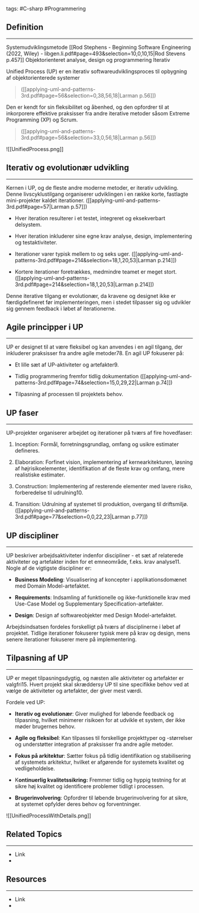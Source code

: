 
tags: #C-sharp #Programmering

## Definition 
---
Systemudviklingsmetode
[[Rod Stephens - Beginning Software Engineering (2022, Wiley) - libgen.li.pdf#page=493&selection=10,0,10,15|Rod Stevens p.457]]
Objektorienteret analyse, design og programmering
Iterativ

Unified Process (UP) er en iterativ softwareudviklingsproces til opbygning af objektorienterede systemer 
> ([[applying-uml-and-patterns-3rd.pdf#page=56&selection=0,38,56,18|Larman p.56]])

Den er kendt for sin fleksibilitet og åbenhed, og den opfordrer til at inkorporere effektive praksisser fra andre iterative metoder såsom Extreme Programming (XP) og Scrum.
> ([[applying-uml-and-patterns-3rd.pdf#page=56&selection=33,0,56,18|Larman p.56]])


![[UnifiedProcess.png]]
## Iterativ og evolutionær udvikling
---
Kernen i UP, og de fleste andre moderne metoder, er iterativ udvikling. Denne livscyklustilgang organiserer udviklingen i en række korte, fastlagte mini-projekter kaldet iterationer.
([[applying-uml-and-patterns-3rd.pdf#page=57|Larman p.57]])

- Hver iteration resulterer i et testet, integreret og eksekverbart delsystem.

- Hver iteration inkluderer sine egne krav analyse, design, implementering og testaktiviteter.

- Iterationer varer typisk mellem to og seks uger.
([[applying-uml-and-patterns-3rd.pdf#page=214&selection=18,1,20,53|Larman p.214]])

- Kortere iterationer foretrækkes, medmindre teamet er meget stort.
([[applying-uml-and-patterns-3rd.pdf#page=214&selection=18,1,20,53|Larman p.214]])

Denne iterative tilgang er evolutionær, da kravene og designet ikke er færdigdefineret før implementeringen, men i stedet tilpasser sig og udvikler sig gennem feedback i løbet af iterationerne.

## Agile principper i UP
---
UP er designet til at være fleksibel og kan anvendes i en agil tilgang, der inkluderer praksisser fra andre agile metoder78. En agil UP fokuserer på:


- Et lille sæt af UP-aktiviteter og artefakter9.

- Tidlig programmering fremfor tidlig dokumentation
([[applying-uml-and-patterns-3rd.pdf#page=74&selection=15,0,29,22|Larman p.74]])

- Tilpasning af processen til projektets behov.

## UP faser
---
UP-projekter organiserer arbejdet og iterationer på tværs af fire hovedfaser:

1. Inception: Formål, forretningsgrundlag, omfang og usikre estimater defineres.

2. Elaboration: Forfinet vision, implementering af kernearkitekturen, løsning af højrisikoelementer, identifikation af de fleste krav og omfang, mere realistiske estimater.

3. Construction: Implementering af resterende elementer med lavere risiko, forberedelse til udrulning10.

4. Transition: Udrulning af systemet til produktion, overgang til driftsmiljø.
([[applying-uml-and-patterns-3rd.pdf#page=77&selection=0,0,22,23|Larman p.77]])

## UP discipliner
---
UP beskriver arbejdsaktiviteter indenfor discipliner - et sæt af relaterede aktiviteter og artefakter inden for et emneområde, f.eks. krav analyse11. Nogle af de vigtigste discipliner er:

- **Business Modeling**: Visualisering af koncepter i applikationsdomænet med Domain Model-artefaktet.

- **Requirements**: Indsamling af funktionelle og ikke-funktionelle krav med Use-Case Model og Supplementary Specification-artefakter.

- **Design**: Design af softwareobjekter med Design Model-artefaktet.

Arbejdsindsatsen fordeles forskelligt på tværs af disciplinerne i løbet af projektet. Tidlige iterationer fokuserer typisk mere på krav og design, mens senere iterationer fokuserer mere på implementering.

## Tilpasning af UP
---
UP er meget tilpasningsdygtig, og næsten alle aktiviteter og artefakter er valgfri15. Hvert projekt skal skræddersy UP til sine specifikke behov ved at vælge de aktiviteter og artefakter, der giver mest værdi.

Fordele ved UP:

- **Iterativ og evolutionær**: Giver mulighed for løbende feedback og tilpasning, hvilket minimerer risikoen for at udvikle et system, der ikke møder brugernes behov.

- **Agile og fleksibel**: Kan tilpasses til forskellige projekttyper og -størrelser og understøtter integration af praksisser fra andre agile metoder.

- **Fokus på arkitektur**: Sætter fokus på tidlig identifikation og stabilisering af systemets arkitektur, hvilket er afgørende for systemets kvalitet og vedligeholdelse.

- K**ontinuerlig kvalitetssikring:** Fremmer tidlig og hyppig testning for at sikre høj kvalitet og identificere problemer tidligt i processen.

- **Brugerinvolvering**: Opfordrer til løbende brugerinvolvering for at sikre, at systemet opfylder deres behov og forventninger.

![[UnifiedProcessWithDetails.png]]

## Related Topics
---
- Link
- 

## Resources
---
- Link
- 